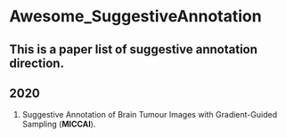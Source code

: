 # Awesome_SuggestiveAnnotation
This is a paper list of suggestive annotation direction.  
---

## 2020
1. Suggestive Annotation of Brain Tumour Images with Gradient-Guided Sampling (**MICCAI**).

